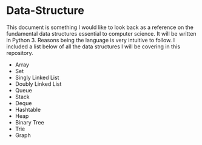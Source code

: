 # Data-Structure

This document is something I would like to look back as a reference on the fundamental data structures essential to computer science. It will be written in Python 3. Reasons being the language is very intuitive to follow. I included a list below of all the data structures I will be covering in this repository.

- Array
- Set
- Singly Linked List
- Doubly Linked List
- Queue
- Stack
- Deque
- Hashtable
- Heap
- Binary Tree
- Trie
- Graph

